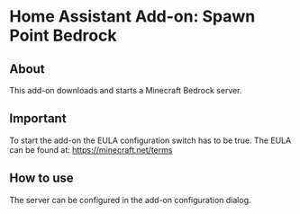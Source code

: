 # Home Assistant Add-on: Spawn Point Bedrock

## About

This add-on downloads and starts a Minecraft Bedrock server.

## Important

To start the add-on the EULA configuration switch has to be true. The EULA can be found at: https://minecraft.net/terms

## How to use

The server can be configured in the add-on configuration dialog.

